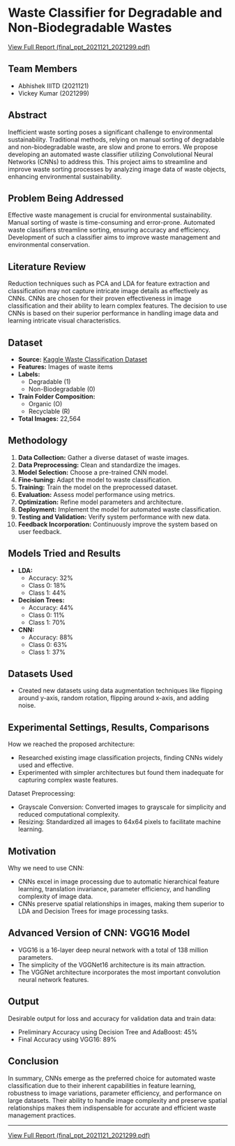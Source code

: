 # Waste Classifier for Degradable and Non-Biodegradable Wastes
[View Full Report (final_ppt_2021121_2021299.pdf) ]([https://github.com/Vickey21299/Statistical-Machine-Learning/blob/main/SML_PROJECT/SML_PROJECT/final_ppt_2021121_2021299.pdf](https://github.com/Vickey21299/Statistical-Machine-Learning/blob/main/SML_PROJECT/SML_PROJECT/final_report_2021299_2021121.pdf))
## Team Members
- Abhishek IIITD (2021121)
- Vickey Kumar (2021299)

## Abstract
Inefficient waste sorting poses a significant challenge to environmental sustainability. Traditional methods, relying on manual sorting of degradable and non-biodegradable waste, are slow and prone to errors. We propose developing an automated waste classifier utilizing Convolutional Neural Networks (CNNs) to address this. This project aims to streamline and improve waste sorting processes by analyzing image data of waste objects, enhancing environmental sustainability.

## Problem Being Addressed
Effective waste management is crucial for environmental sustainability. Manual sorting of waste is time-consuming and error-prone. Automated waste classifiers streamline sorting, ensuring accuracy and efficiency. Development of such a classifier aims to improve waste management and environmental conservation.

## Literature Review
Reduction techniques such as PCA and LDA for feature extraction and classification may not capture intricate image details as effectively as CNNs. CNNs are chosen for their proven effectiveness in image classification and their ability to learn complex features. The decision to use CNNs is based on their superior performance in handling image data and learning intricate visual characteristics.

## Dataset
- **Source:** [Kaggle Waste Classification Dataset](https://www.kaggle.com/datasets/techsash/waste-classification-data)
- **Features:** Images of waste items
- **Labels:**
  - Degradable (1)
  - Non-Biodegradable (0)
- **Train Folder Composition:**
  - Organic (O)
  - Recyclable (R)
- **Total Images:** 22,564

## Methodology
1. **Data Collection:** Gather a diverse dataset of waste images.
2. **Data Preprocessing:** Clean and standardize the images.
3. **Model Selection:** Choose a pre-trained CNN model.
4. **Fine-tuning:** Adapt the model to waste classification.
5. **Training:** Train the model on the preprocessed dataset.
6. **Evaluation:** Assess model performance using metrics.
7. **Optimization:** Refine model parameters and architecture.
8. **Deployment:** Implement the model for automated waste classification.
9. **Testing and Validation:** Verify system performance with new data.
10. **Feedback Incorporation:** Continuously improve the system based on user feedback.

## Models Tried and Results
- **LDA:**
  - Accuracy: 32%
  - Class 0: 18%
  - Class 1: 44%
- **Decision Trees:**
  - Accuracy: 44%
  - Class 0: 11%
  - Class 1: 70%
- **CNN:**
  - Accuracy: 88%
  - Class 0: 63%
  - Class 1: 37%

## Datasets Used
- Created new datasets using data augmentation techniques like flipping around y-axis, random rotation, flipping around x-axis, and adding noise.

## Experimental Settings, Results, Comparisons
How we reached the proposed architecture:
- Researched existing image classification projects, finding CNNs widely used and effective.
- Experimented with simpler architectures but found them inadequate for capturing complex waste features.

Dataset Preprocessing:
- Grayscale Conversion: Converted images to grayscale for simplicity and reduced computational complexity.
- Resizing: Standardized all images to 64x64 pixels to facilitate machine learning.

## Motivation
Why we need to use CNN:
- CNNs excel in image processing due to automatic hierarchical feature learning, translation invariance, parameter efficiency, and handling complexity of image data.
- CNNs preserve spatial relationships in images, making them superior to LDA and Decision Trees for image processing tasks.

## Advanced Version of CNN: VGG16 Model
- VGG16 is a 16-layer deep neural network with a total of 138 million parameters.
- The simplicity of the VGGNet16 architecture is its main attraction.
- The VGGNet architecture incorporates the most important convolution neural network features.

## Output
Desirable output for loss and accuracy for validation data and train data:
- Preliminary Accuracy using Decision Tree and AdaBoost: 45%
- Final Accuracy using VGG16: 89%

## Conclusion
In summary, CNNs emerge as the preferred choice for automated waste classification due to their inherent capabilities in feature learning, robustness to image variations, parameter efficiency, and performance on large datasets. Their ability to handle image complexity and preserve spatial relationships makes them indispensable for accurate and efficient waste management practices.

---

[View Full Report (final_ppt_2021121_2021299.pdf)](https://github.com/Vickey21299/Statistical-Machine-Learning/blob/main/SML_PROJECT/SML_PROJECT/final_ppt_2021121_2021299.pdf)
